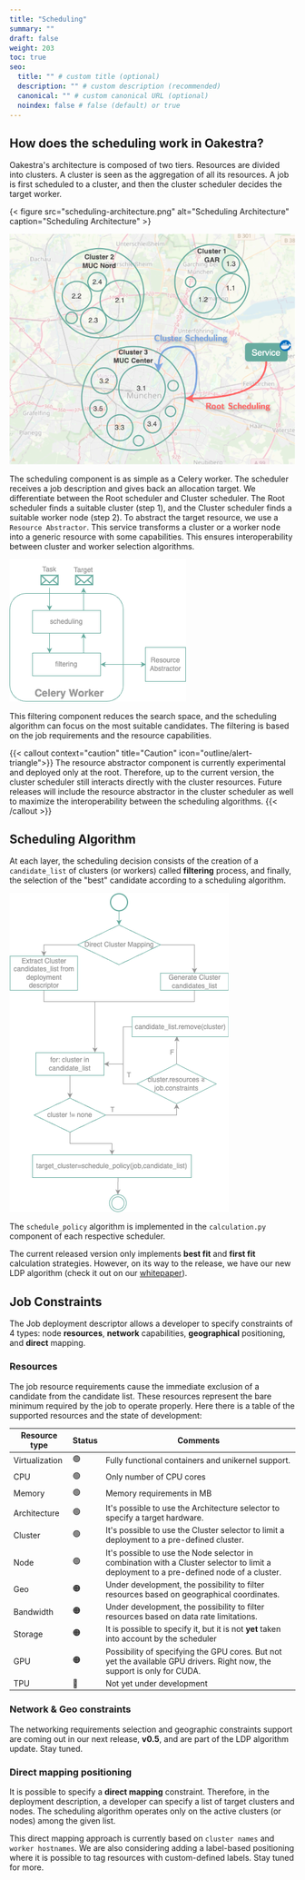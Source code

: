 ```yaml
---
title: "Scheduling"
summary: ""
draft: false
weight: 203
toc: true
seo:
  title: "" # custom title (optional)
  description: "" # custom description (recommended)
  canonical: "" # custom canonical URL (optional)
  noindex: false # false (default) or true
---
```


## How does the scheduling work in Oakestra?


Oakestra's architecture is composed of two tiers. Resources are divided into clusters. A cluster is seen as the aggregation of all its resources. A job is first scheduled to a cluster, and then the cluster scheduler decides the target worker.  

{< figure src="scheduling-architecture.png" alt="Scheduling Architecture" caption="Scheduling Architecture" >}

![scheduling algo](cluster-worker-selection.png)

The scheduling component is as simple as a Celery worker. The scheduler receives a job description and gives back an allocation target. We differentiate between the Root scheduler and Cluster scheduler. The Root scheduler finds a suitable cluster (step 1), and the Cluster scheduler finds a suitable worker node (step 2).
To abstract the target resource, we use a `Resource Abstractor`. This service transforms a cluster or a worker node into a generic resource with some capabilities. This ensures interoperability between cluster and worker selection algorithms. 

![scheduling algo](scheduling-celery-worker.png)

This filtering component reduces the search space, and the scheduling algorithm can focus on the most suitable candidates. The filtering is based on the job requirements and the resource capabilities.

{{< callout context="caution" title="Caution" icon="outline/alert-triangle">}}
The resource abstractor component is currently experimental and deployed only at the root. Therefore, up to the current version, the cluster scheduler still interacts directly with the cluster resources. Future releases will include the resource abstractor in the cluster scheduler as well to maximize the interoperability between the scheduling algorithms.
{{< /callout >}}


## Scheduling Algorithm

At each layer, the scheduling decision consists of the creation of a `candidate_list` of clusters (or workers) called **filtering** process, and finally, the selection of the "best" candidate according to a scheduling algorithm.

![scheduling algo](scheduling-algo.png)

The `schedule_policy` algorithm is implemented in the `calculation.py` component of each respective scheduler.  

The current released version only implements **best fit** and **first fit** calculation strategies. However, on its way to the release, we have our new LDP algorithm (check it out on our [whitepaper](https://arxiv.org/pdf/2207.01577.pdf)).

## Job Constraints

The Job deployment descriptor allows a developer to specify constraints of 4 types: node **resources**, **network** capabilities, **geographical** positioning, and **direct** mapping. 

### Resources

The job resource requirements cause the immediate exclusion of a candidate from the candidate list. These resources represent the bare minimum required by the job to operate properly. Here there is a table of the supported resources and the state of development:

|Resource type|Status|Comments|
|---|---|---|
|Virtualization|🟢|Fully functional containers and unikernel support. |
|CPU|🟢|Only number of CPU cores   
|Memory|🟢|Memory requirements in MB
|Architecture|🟢| It's possible to use the Architecture selector to specify a target hardware. 
|Cluster|🟢| It's possible to use the Cluster selector to limit a deployment to a pre-defined cluster.
|Node|🟢| It's possible to use the Node selector in combination with a Cluster selector to limit a deployment to a pre-defined node of a cluster.
|Geo|🟠| Under development, the possibility to filter resources based on geographical coordinates.
|Bandwidth|🟠| Under development, the possibility to filter resources based on data rate limitations.
|Storage|🟠|It is possible to specify it, but it is not **yet** taken into account by the scheduler 
|GPU|🟠|Possibility of specifying the GPU cores. But not yet the available GPU drivers. Right now, the support is only for CUDA.
|TPU|🔴|Not yet under development


### Network & Geo constraints

The networking requirements selection and geographic constraints support are coming out in our next release, **v0.5**, and are part of the LDP algorithm update. Stay tuned. 

### Direct mapping positioning

It is possible to specify a **direct mapping** constraint. Therefore, in the deployment description, a developer can specify a list of target clusters and nodes. The scheduling algorithm operates only on the active clusters (or nodes) among the given list. 

This direct mapping approach is currently based on `cluster names` and `worker hostnames`. We are also considering adding a label-based positioning where it is possible to tag resources with custom-defined labels. Stay tuned for more.








